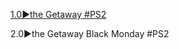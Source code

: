 <!--

<details>
<summary>layout: page
title: "the Getaway"
permalink: https://jeuxsf.github.io/JSF/sony/theGetaway/

</details>
  
#### hidden field with metadata

-->






[1.0►the Getaway #PS2](https://ouo.io/98iao8)

2.0►the Getaway Black Monday #PS2
